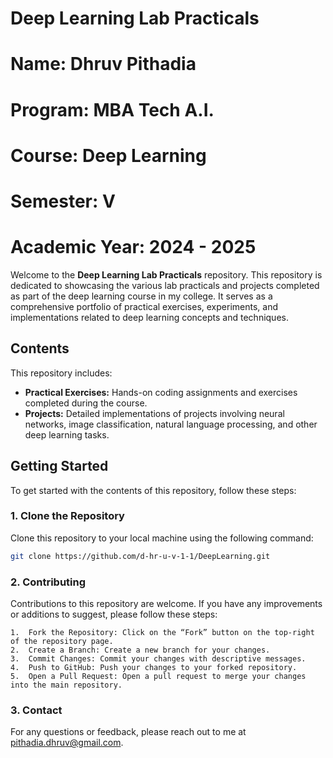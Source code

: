 # Deep Learning Lab Practicals
# Name: Dhruv Pithadia
# Program: MBA Tech A.I.
# Course: Deep Learning
# Semester: V
# Academic Year: 2024 - 2025


Welcome to the **Deep Learning Lab Practicals** repository. This repository is dedicated to showcasing the various lab practicals and projects completed as part of the deep learning course in my college. It serves as a comprehensive portfolio of practical exercises, experiments, and implementations related to deep learning concepts and techniques.

## Contents

This repository includes:

- **Practical Exercises:** Hands-on coding assignments and exercises completed during the course.
- **Projects:** Detailed implementations of projects involving neural networks, image classification, natural language processing, and other deep learning tasks.

## Getting Started

To get started with the contents of this repository, follow these steps:

### 1. Clone the Repository

Clone this repository to your local machine using the following command:

```bash
git clone https://github.com/d-hr-u-v-1-1/DeepLearning.git
```

### 2. Contributing

Contributions to this repository are welcome. If you have any improvements or additions to suggest, please follow these steps:

	1.	Fork the Repository: Click on the “Fork” button on the top-right of the repository page.
	2.	Create a Branch: Create a new branch for your changes.
	3.	Commit Changes: Commit your changes with descriptive messages.
	4.	Push to GitHub: Push your changes to your forked repository.
	5.	Open a Pull Request: Open a pull request to merge your changes into the main repository.

 ### 3. Contact

For any questions or feedback, please reach out to me at pithadia.dhruv@gmail.com.
